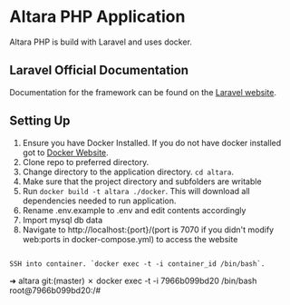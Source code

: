 # Altara PHP Application

Altara PHP is build with Laravel and uses docker.

## Laravel Official Documentation

Documentation for the framework can be found on the [Laravel website](http://laravel.com/docs).

## Setting Up

1. Ensure you have Docker Installed. If you do not have docker installed got to [Docker Website](https://docs.docker.com/engine/installation/#installation).
2. Clone repo to preferred directory.
3. Change directory to the application directory. `cd altara`.
5. Make sure that the project directory and subfolders are writable
6. Run `docker build -t altara ./docker`. This will download all dependencies needed to run application. 
8. Rename .env.example to .env and edit contents accordingly
9. Import mysql db data
11. Navigate to http://localhost:{port}/(port is 7070 if you didn't modify web:ports in docker-compose.yml) to access the website

```

SSH into container. `docker exec -t -i container_id /bin/bash`.
```
➜  altara git:(master) ✗ docker exec -t -i 7966b099bd20 /bin/bash
root@7966b099bd20:/#
```
